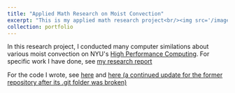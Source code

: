 ```yaml
---
title: "Applied Math Research on Moist Convection"
excerpt: "This is my applied math research project<br/><img src='/images/poster_mb.png'><br/><img src='/images/poster_lqw.png'>"
collection: portfolio
---
```


In this research project, I conducted many computer similations about various moist convection on NYU's [High Performance Computing](https://sites.google.com/nyu.edu/nyu-hpc/home). For specific work I have done, see [my research report](../../files/INDE_report-2.pdf)

For the code I wrote, see [here](https://github.com/TimZzm/Research_true.git) and [here (a continued update for the former repository after its .git folder was broken)](https://github.com/TimZzm/Research_sp24.git)

